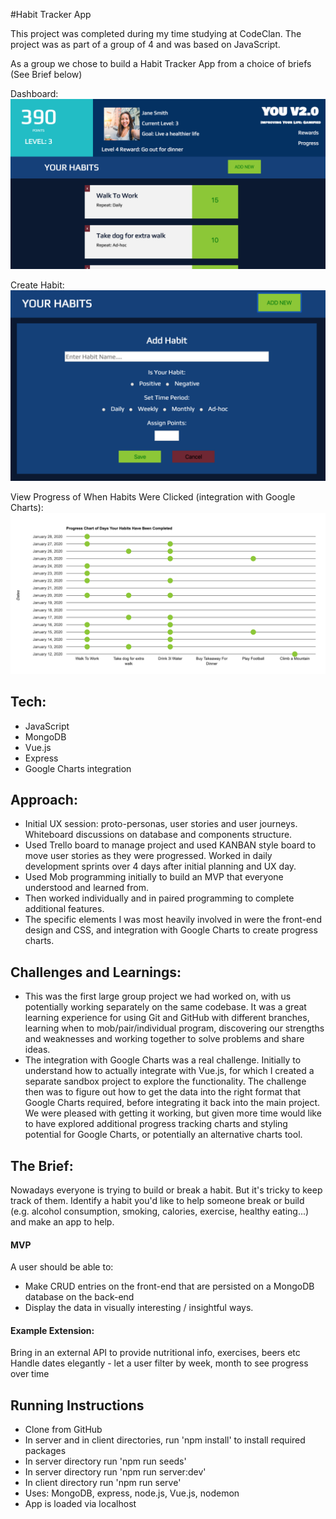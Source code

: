 #Habit Tracker App

This project was completed during my time studying at CodeClan. The project was as part of a group of 4 and was based on JavaScript.

As a group we chose to build a Habit Tracker App from a choice of briefs (See Brief below)

Dashboard:
![Image of Dashboard](dashboard.png)

Create Habit:
![Image of Habits Form](create-habit.png)

View Progress of When Habits Were Clicked (integration with Google Charts):
![Image of Progress Chart](progress.png)

## Tech:

- JavaScript
- MongoDB
- Vue.js
- Express
- Google Charts integration

## Approach:
- Initial UX session: proto-personas, user stories and user journeys. Whiteboard discussions on database and components structure.
- Used Trello board to manage project and used KANBAN style board to move user stories as they were progressed. Worked in daily development sprints over 4 days after initial planning and UX day.
- Used Mob programming initially to build an MVP that everyone understood and learned from.
- Then worked individually and in paired programming to complete additional features.
- The specific elements I was most heavily involved in were the front-end design and CSS, and integration with Google Charts to create progress charts.

## Challenges and Learnings:
- This was the first large group project we had worked on, with us potentially working separately on the same codebase. It was a great learning experience for using Git and GitHub with different branches, learning when to mob/pair/individual program, discovering our strengths and weaknesses and working together to solve problems and share ideas.
- The integration with Google Charts was a real challenge. Initially to understand how to actually integrate with Vue.js, for which I created a separate sandbox project to explore the functionality. The challenge then was to figure out how to get the data into the right format that Google Charts required, before integrating it back into the main project. We were pleased with getting it working, but given more time would like to have explored additional progress tracking charts and styling potential for Google Charts, or potentially an alternative charts tool.

## The Brief:

Nowadays everyone is trying to build or break a habit. But it's tricky to keep track of them. Identify a habit you'd like to help someone break or build (e.g. alcohol consumption, smoking, calories, exercise, healthy eating...) and make an app to help.

#### MVP
A user should be able to:

- Make CRUD entries on the front-end that are persisted on a MongoDB database on the back-end
- Display the data in visually interesting / insightful ways.

#### Example Extension:

Bring in an external API to provide nutritional info, exercises, beers etc
Handle dates elegantly - let a user filter by week, month to see progress over time

## Running Instructions

- Clone from GitHub
- In server and in client directories, run 'npm install' to install required packages
- In server directory run 'npm run seeds'
- In server directory run 'npm run server:dev'
- In client directory run 'npm run serve'
- Uses: MongoDB, express, node.js, Vue.js, nodemon
- App is loaded via localhost
